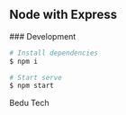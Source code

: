 ## Node with Express

### Development
```sh
# Install dependencies
$ npm i

# Start serve
$ npm start

```

Bedu Tech